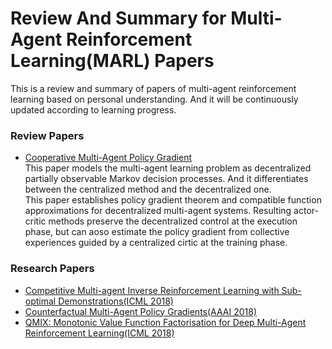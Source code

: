 # Review And Summary for Multi-Agent Reinforcement Learning(MARL) Papers
This is a review and summary of papers of multi-agent reinforcement learning based on personal understanding. And it will be continuously updated according to learning progress.   
### Review Papers
* [Cooperative Multi-Agent Policy Gradient](https://arxiv.org/abs/1705.08926)  
This paper models the multi-agent learning problem as decentralized partially observable Markov decision processes. And it differentiates between the centralized method and the decentralized one.  
This paper establishes policy gradient theorem and compatible function approximations for decentralized multi-agent systems. Resulting actor-critic methods preserve the decentralized control at the execution phase, but can aoso estimate the policy gradient from collective experiences guided by a centralized cirtic at the training phase.
### Research Papers
* [Competitive Multi-agent Inverse Reinforcement Learning with Sub-optimal Demonstrations(ICML 2018)](https://arxiv.org/abs/1801.02124)
* [Counterfactual Multi-Agent Policy Gradients(AAAI 2018)](https://arxiv.org/abs/1705.08926)
* [QMIX: Monotonic Value Function Factorisation for Deep Multi-Agent Reinforcement Learning(ICML 2018)](https://arxiv.org/abs/1803.11485)
